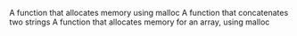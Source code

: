 A function that allocates memory using malloc
A function that concatenates two strings
A function that allocates memory for an array, using malloc
